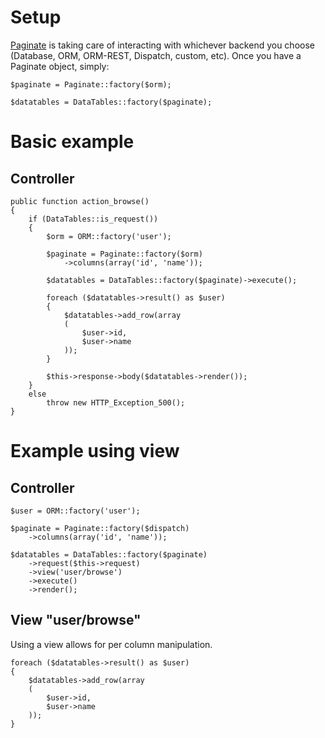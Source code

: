 # Setup

[Paginate](https://github.com/morgan/kohana-paginate) is taking care of interacting with 
whichever backend you choose (Database, ORM, ORM-REST, Dispatch, custom, etc). Once you have a Paginate 
object, simply:

	$paginate = Paginate::factory($orm);
	
	$datatables = DataTables::factory($paginate);
	
# Basic example

## Controller

	public function action_browse()
	{
		if (DataTables::is_request())
		{		
			$orm = ORM::factory('user');
	
			$paginate = Paginate::factory($orm)
				->columns(array('id', 'name'));
	
			$datatables = DataTables::factory($paginate)->execute();
			
			foreach ($datatables->result() as $user)
			{
				$datatables->add_row(array
				(
					$user->id,
					$user->name
				));
			}			
			
			$this->response->body($datatables->render());
		}
		else
			throw new HTTP_Exception_500();	
	}
	
# Example using view

## Controller
	
	$user = ORM::factory('user');
	
	$paginate = Paginate::factory($dispatch)
		->columns(array('id', 'name'));
	
	$datatables = DataTables::factory($paginate)
		->request($this->request)
		->view('user/browse')
		->execute()
		->render();
				
## View "user/browse"

Using a view allows for per column manipulation.

	foreach ($datatables->result() as $user)
	{
		$datatables->add_row(array
		(
			$user->id,
			$user->name
		));
	}
